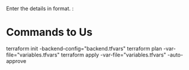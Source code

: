Enter the details in format. <RG-Name>:<Location>

# Commands to Us
terraform init -backend-config="backend.tfvars"
terraform plan -var-file="variables.tfvars"
terraform apply -var-file="variables.tfvars" -auto-approve
